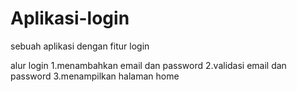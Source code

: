 # Aplikasi-login
sebuah aplikasi dengan fitur login


alur login
1.menambahkan email dan password
2.validasi email dan password
3.menampilkan halaman home
